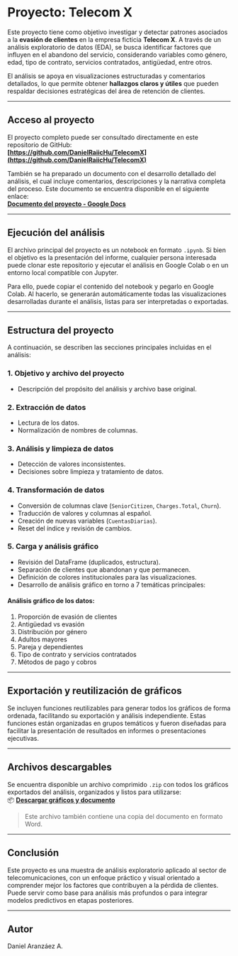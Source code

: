 # Proyecto: Telecom X

Este proyecto tiene como objetivo investigar y detectar patrones asociados a la **evasión de clientes** en la empresa ficticia **Telecom X**. A través de un análisis exploratorio de datos (EDA), se busca identificar factores que influyen en el abandono del servicio, considerando variables como género, edad, tipo de contrato, servicios contratados, antigüedad, entre otros.

El análisis se apoya en visualizaciones estructuradas y comentarios detallados, lo que permite obtener **hallazgos claros y útiles** que pueden respaldar decisiones estratégicas del área de retención de clientes.

---

## Acceso al proyecto

El proyecto completo puede ser consultado directamente en este repositorio de GitHub:  
**[https://github.com/DanielRaiicHu/TelecomX](https://github.com/DanielRaiicHu/TelecomX)**

También se ha preparado un documento con el desarrollo detallado del análisis, el cual incluye comentarios, descripciones y la narrativa completa del proceso. Este documento se encuentra disponible en el siguiente enlace:  
**[Documento del proyecto - Google Docs](https://docs.google.com/document/d/186CAhCGVB2N7Hof8RCiZHcpigviXK2FL/edit?usp=sharing&ouid=108651758326944747752&rtpof=true&sd=true)**

---

## Ejecución del análisis

El archivo principal del proyecto es un notebook en formato `.ipynb`. Si bien el objetivo es la presentación del informe, cualquier persona interesada puede clonar este repositorio y ejecutar el análisis en Google Colab o en un entorno local compatible con Jupyter.

Para ello, puede copiar el contenido del notebook y pegarlo en Google Colab. Al hacerlo, se generarán automáticamente todas las visualizaciones desarrolladas durante el análisis, listas para ser interpretadas o exportadas.

---

## Estructura del proyecto

A continuación, se describen las secciones principales incluidas en el análisis:

### 1. Objetivo y archivo del proyecto
- Descripción del propósito del análisis y archivo base original.

### 2. Extracción de datos
- Lectura de los datos.
- Normalización de nombres de columnas.

### 3. Análisis y limpieza de datos
- Detección de valores inconsistentes.
- Decisiones sobre limpieza y tratamiento de datos.

### 4. Transformación de datos
- Conversión de columnas clave (`SeniorCitizen`, `Charges.Total`, `Churn`).
- Traducción de valores y columnas al español.
- Creación de nuevas variables (`CuentasDiarias`).
- Reset del índice y revisión de cambios.

### 5. Carga y análisis gráfico
- Revisión del DataFrame (duplicados, estructura).
- Separación de clientes que abandonan y que permanecen.
- Definición de colores institucionales para las visualizaciones.
- Desarrollo de análisis gráfico en torno a 7 temáticas principales:

#### Análisis gráfico de los datos:
1. Proporción de evasión de clientes  
2. Antigüedad vs evasión  
3. Distribución por género  
4. Adultos mayores  
5. Pareja y dependientes  
6. Tipo de contrato y servicios contratados  
7. Métodos de pago y cobros

---

## Exportación y reutilización de gráficos

Se incluyen funciones reutilizables para generar todos los gráficos de forma ordenada, facilitando su exportación y análisis independiente. Estas funciones están organizadas en grupos temáticos y fueron diseñadas para facilitar la presentación de resultados en informes o presentaciones ejecutivas.

---

## Archivos descargables

Se encuentra disponible un archivo comprimido `.zip` con todos los gráficos exportados del análisis, organizados y listos para utilizarse:  
📦 **[Descargar gráficos y documento](https://github.com/DanielRaiicHu/TelecomX/raw/main/graficos.zip)**

> Este archivo también contiene una copia del documento en formato Word.

---

## Conclusión

Este proyecto es una muestra de análisis exploratorio aplicado al sector de telecomunicaciones, con un enfoque práctico y visual orientado a comprender mejor los factores que contribuyen a la pérdida de clientes. Puede servir como base para análisis más profundos o para integrar modelos predictivos en etapas posteriores.

---

## Autor

Daniel Aranzáez A.
